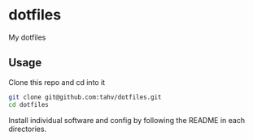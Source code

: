 # dotfiles

My dotfiles

## Usage

Clone this repo and cd into it

```bash
git clone git@github.com:tahv/dotfiles.git
cd dotfiles
```

Install individual software and config by following the README in each directories.

<!--
Configurations left to do:

- bashrc
- vscode
-->

<!--
References:

- fredrik averpil dotfiles: https://github.com/fredrikaverpil/dotfiles
- sourcing bashrc: https://github.com/fredrikaverpil/dotfiles/blob/main/shell/sourcing.sh
- tmux-sessionnizer: https://github.com/ThePrimeagen/.dotfiles/blob/master/bin/.local/scripts/tmux-sessionizer
-->
